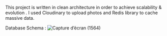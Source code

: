This project is written in clean architecture in order to achieve scalability & evolution .
I used Cloudinary to upload photos and Redis library to cache massive data.

Database Schema : 
![Capture d’écran (1564)](https://github.com/user-attachments/assets/b944f5d4-9eab-412e-b064-83d38fde5a75)
